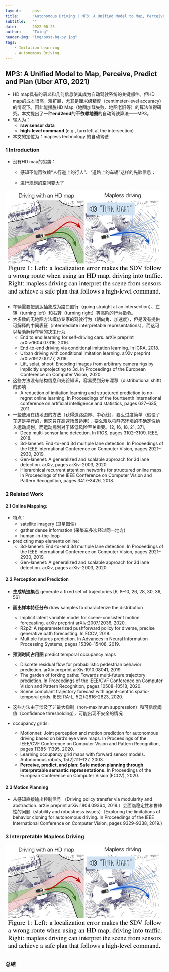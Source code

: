 ```yaml
---
layout:     post
title:      "Autonomous Driving | MP3: A Unified Model to Map, Perceive, Predict and Plan (Uber ATG, 2021)"
subtitle:   ""
date:       2022-08-25
author:     "Txing"
header-img: "img/post-bg-py.jpg"
tags:
    - Imitation Learning
    - Autonomous Driving
---
```


## MP3: A Unified Model to Map, Perceive, Predict and Plan (Uber ATG, 2021)

- HD map具有的语义和几何信息使其成为自动驾驶系统的关键部件。但HD map的成本很高，难扩展，尤其是厘米级精度（centimeter-level accuracy）的情况下。因此能摆脱HD Map（地图加载失败、地图老旧等）的算法值得研究。本文提出了一种**end2end**的**不依赖地图**的自动驾驶算法——MP3。
- 输入为：
  - **raw sensor data**
  - **high-level command** (e.g., turn left at the intersection)
- 本文的定位为：mapless technology 的自动驾驶

### 1 Introduction

- 没有HD map的劣势：

  - 感知不能再依赖“人行道上的行人”、“道路上的车辆”这样的先验信息；

  - 进行规划的空间变大了

![有地图和无地图对比](https://raw.githubusercontent.com/txing-casia/txing-casia.github.io/master/img/20220826-1.png)

- 车辆需要把到达抽象成为路口直行（going straight at an intersection）、左转（turning left）和右转（turning right）等高阶的行为指令。
- 大多数的无地图方法模仿专家的驾驶行为（朝向角、加速度），但是没有提供可解释的中间表征（intermediate interpretable representations），而这可以帮助解释车辆的决策行为
  - End to end learning for self-driving cars. arXiv preprint arXiv:1604.07316, 2016.
  - End-to-end driving via conditional imitation learning. In ICRA, 2018.
  - Urban driving with conditional imitation learning. arXiv preprint arXiv:1912.00177, 2019.
  - Lift, splat, shoot: Encoding images from arbitrary camera rigs by implicitly unprojecting to 3d. In Proceedings of the European Conference on Computer Vision, 2020.
- 这些方法没有结构信息和先验知识，容易受到分布漂移（distributional shift）的影响
  - A reduction of imitation learning and structured prediction to no-regret online learning. In Proceedings of the fourteenth international conference on artificial intelligence and statistics, pages 627–635, 2011.
- 一些使用在线地图的方法（获得道路边界、中心线），要么过度简单（假设了车道是平行的，但这只在高速场景适用），要么难以将静态环境的不确定性纳入运动规划，而运动规划对于降低风险至关重要。[2, 16, 18, 21, 37],
  - Deep multi-sensor lane detection. In IROS, pages 3102–3109. IEEE, 2018.
  - 3d-lanenet: End-to-end 3d multiple lane detection. In Proceedings of the IEEE International Conference on Computer Vision, pages 2921–2930, 2019.
  - Gen-lanenet: A generalized and scalable approach for 3d lane detection. arXiv, pages arXiv–2003, 2020.
  - Hierarchical recurrent attention networks for structured online maps. In Proceedings of the IEEE Conference on Computer Vision and Pattern Recognition, pages 3417–3426, 2018.

### 2 Related Work

#### 2.1 Online Mapping: 

- 特点：
  - satellite imagery (卫星图像)
  - gather dense information (采集车多次经过同一地方)
  - human-in-the-loop
- predicting map elements online: 
  - 3d-lanenet: End-to-end 3d multiple lane detection. In Proceedings of the IEEE International Conference on Computer Vision, pages 2921–2930, 2019.
  - Gen-lanenet: A generalized and scalable approach for 3d lane detection. arXiv, pages arXiv–2003, 2020.

#### 2.2 Perception and Prediction

- **生成轨迹集合** generate a fixed set of trajectories [6, 8–10, 26, 28, 30, 36, 56]
- **画出样本特征分布** draw samples to characterize the distribution  
  - Implicit latent variable model for scene-consistent motion forecasting. arXiv preprint arXiv:2007.12036, 2020.
  - R2p2: A reparameterized pushforward policy for diverse, precise generative path forecasting. In ECCV, 2018.
  - Multiple futures prediction. In Advances in Neural Information Processing Systems, pages 15398–15408, 2019.

- **预测时间占用图** predict temporal occupancy maps 
  - Discrete residual flow for probabilistic pedestrian behavior prediction. arXiv preprint arXiv:1910.08041, 2019.
  - The garden of forking paths: Towards multi-future trajectory prediction. In Proceedings of the IEEE/CVF
    Conference on Computer Vision and Pattern Recognition, pages 10508–10518, 2020.
  - Scene compliant trajectory forecast with agent-centric spatio-temporal grids. IEEE RA-L, 5(2):2816–2823, 2020.
- 这些方法由于涉及了非最大抑制（non-maximum suppression）和可信度阈值（confidence thresholding），可能出现不安全的情况
- occupancy grids:
  - Motionnet: Joint perception and motion prediction for autonomous driving based on bird’s eye view maps. In Proceedings of the IEEE/CVF Conference on Computer Vision and Pattern Recognition, pages 11385–11395, 2020.
  - Learning occupancy grid maps with forward sensor models. Autonomous robots, 15(2):111–127, 2003.
  - **Perceive, predict, and plan: Safe motion planning through interpretable semantic representations.** In Proceedings of the European Conference on Computer Vision (ECCV), 2020.

#### 2.3 Motion Planning

- 从感知直接输出控制信号 （Driving policy transfer via modularity and abstraction. arXiv preprint arXiv:1804.09364, 2018.）会面临稳定性和鲁棒性的问题（stability and robustness issues）（Exploring the limitations of behavior cloning for autonomous driving. In Proceedings of the IEEE International Conference on Computer Vision, pages 9329–9338, 2019.）

### 3 Interpretable Mapless Driving

![MP3 predicts probabilistic scene representations that are leveraged in motion planning as interpretable cost functions](https://raw.githubusercontent.com/txing-casia/txing-casia.github.io/master/img/20220826-1.png)





























### 总结

